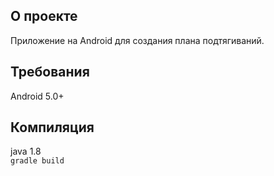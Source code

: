 ## О проекте
Приложение на Android для создания плана подтягиваний.
## Требования
Android 5.0+
## Компиляция
java 1.8\
`gradle build`